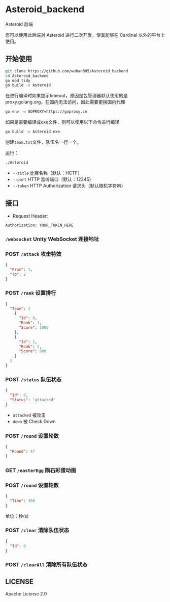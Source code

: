 # Asteroid_backend
Asteroid 后端

您可以使用此后端对 Asteroid 进行二次开发，使其能够在 Cardinal 以外的平台上使用。

## 开始使用
```bash
git clone https://github.com/wuhan005/Asteroid_backend
cd Asteroid_backend
go mod tidy
go build -o Asteroid
```

在进行编译时如果提示timeout，原因是包管理器默认使用的是proxy.golang.org，在国内无法访问，因此需要更换国内代理

``` bash
go env -w GOPROXY=https://goproxy.cn
```

如果是需要编译成exe文件，则可以使用以下命令进行编译

``` bash
go build -o Asteroid.exe
```



创建`team.txt`文件，队伍名一行一个。

运行：
```bash
./Asteroid
```
* `--title` 比赛名称（默认：HCTF）
* `--port` HTTP 监听端口（默认：12345）
* `--token` HTTP Authorization 请求头（默认随机字符串）

## 接口

* Request Header:
```
Authorization: YOUR_TOKEN_HERE
```

### `/websocket` Unity WebSocket 连接地址


### POST `/attack` 攻击特效
```json
{
  "From": 1,
  "To": 2
}
```
### POST `/rank` 设置排行
```json
{
  "Team": [
    {
      "Id": 0,
      "Rank": 1,
      "Score": 1000
    },
    {
      "Id": 1,
      "Rank": 2,
      "Score": 900
    }
  ]
}
```
### POST `/status` 队伍状态
```json
{
  "Id": 0,
  "Status": "attacked"
}
```
* `attacked` 被攻击
* `down` 被 Check Down

### POST `/round` 设置轮数
```json
{
  "Round": 47
}
```

### GET `/easterEgg` 陨石彩蛋动画

### POST `/round` 设置轮数
```json
{
  "Time": 300
}
```
单位：秒(s)

### POST `/clear` 清除队伍状态
```json
{
  "Id": 0
}
```

### POST `/clearAll` 清除所有队伍状态

## LICENSE
Apache License 2.0